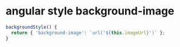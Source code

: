 # angular style background-image

```js
backgroundStyle() {
  return { 'background-image': `url('${this.imageUrl}')` };
}
```

